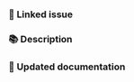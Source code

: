 <!---
‼️ PR title should follow conventional commits (https://conventionalcommits.org) ‼️
-->

### 🔗 Linked issue

<!-- Please ensure there is an open issue and mention its number as #123 -->

### 📚 Description

<!-- Describe your changes in detail -->
<!-- If it resolves an open issue, please link to the issue here. For example "Resolves #1337" -->

### 📖 Updated documentation

<!-- Make sure to mention what you changed in the documentation in regards of the new change made in PR -->
